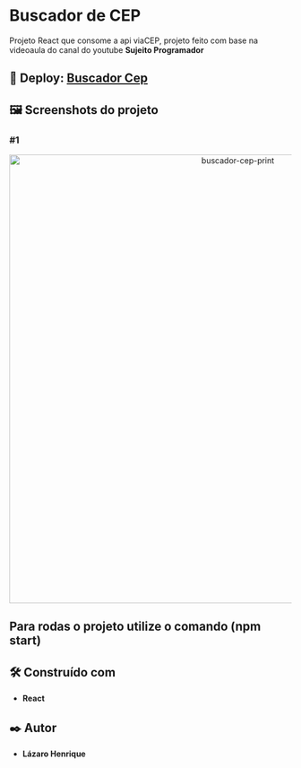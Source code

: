 # Buscador de CEP

Projeto React que consome a api viaCEP, projeto feito com base na videoaula do canal do youtube **Sujeito Programador**
## 👀 Deploy: <a href="https://buscador-cep-react-five.vercel.app" target="_blank">Buscador Cep</a>

## 🖼 Screenshots do projeto

### #1
<p align="center">
  <img align="center" src="https://user-images.githubusercontent.com/78514404/235199507-8be3faf2-4b54-4ae8-a2be-072fe3b6f539.PNG" alt="buscador-cep-print" width="800"/>
</p>

## Para rodas o projeto utilize o comando (**npm start**) 

## 🛠️ Construído com

* **React**

## ✒️ Autor

* **Lázaro Henrique** 
